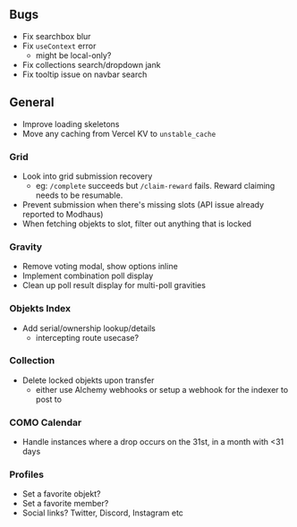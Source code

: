 ## Bugs

- Fix searchbox blur
- Fix `useContext` error
  - might be local-only?
- Fix collections search/dropdown jank
- Fix tooltip issue on navbar search

## General

- Improve loading skeletons
- Move any caching from Vercel KV to `unstable_cache`

### Grid

- Look into grid submission recovery
  - eg: `/complete` succeeds but `/claim-reward` fails. Reward claiming needs to be resumable.
- Prevent submission when there's missing slots (API issue already reported to Modhaus)
- When fetching objekts to slot, filter out anything that is locked

### Gravity

- Remove voting modal, show options inline
- Implement combination poll display
- Clean up poll result display for multi-poll gravities

### Objekts Index

- Add serial/ownership lookup/details
  - intercepting route usecase?

### Collection

- Delete locked objekts upon transfer
  - either use Alchemy webhooks or setup a webhook for the indexer to post to

### COMO Calendar

- Handle instances where a drop occurs on the 31st, in a month with <31 days

### Profiles

- Set a favorite objekt?
- Set a favorite member?
- Social links? Twitter, Discord, Instagram etc
